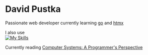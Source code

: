 # David Pustka
Passionate web developer currently learning [go](https://go.dev/) and [htmx](https://htmx.org/)  

I also use   
[![My Skills](https://skillicons.dev/icons?i=html,css,js,ts,nodejs,py,c,rust,php,java,svelte,react,nextjs,docker,neovim,mysql,mongodb,postgres)](https://skillicons.dev)

Currently reading [Computer Systems: A Programmer's Perspective](https://www.amazon.com/Computer-Systems-Programmers-Perspective-Edition/dp/013409266X "awsome book")
<!--
**dr0th3r/dr0th3r** is a ✨ _special_ ✨ repository because its `README.md` (this file) appears on your GitHub profile.

Here are some ideas to get you started:

- 🔭 I’m currently working on ...
- 🌱 I’m currently learning ...
- 👯 I’m looking to collaborate on ...
- 🤔 I’m looking for help with ...
- 💬 Ask me about ...
- 📫 How to reach me: ...
- 😄 Pronouns: ...
- ⚡ Fun fact: ...
-->
